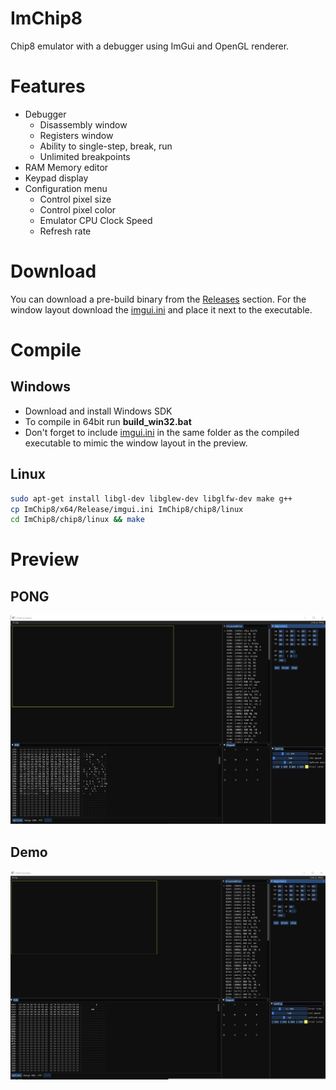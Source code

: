 # ImChip8
 Chip8 emulator with a debugger using ImGui and OpenGL renderer.

# Features
* Debugger
    * Disassembly window
    * Registers window
    * Ability to single-step, break, run
    * Unlimited breakpoints
* RAM Memory editor
* Keypad display
* Configuration menu
    * Control pixel size
    * Control pixel color
    * Emulator CPU Clock Speed
    * Refresh rate

# Download
You can download a pre-build binary from the [Releases](https://github.com/uafio/ImChip8/releases/tag/1) section. For the window layout download the [imgui.ini](https://github.com/uafio/ImChip8/releases/download/1/imgui.ini) and place it next to the executable.

# Compile
## Windows
* Download and install Windows SDK
* To compile in 64bit run **build_win32.bat**
* Don't forget to include [imgui.ini](https://github.com/uafio/ImChip8/releases/download/1/imgui.ini) in the same folder as the compiled executable to mimic the window layout in the preview.

## Linux
```sh
sudo apt-get install libgl-dev libglew-dev libglfw-dev make g++
cp ImChip8/x64/Release/imgui.ini ImChip8/chip8/linux
cd ImChip8/chip8/linux && make
```

# Preview
## PONG
![PONG](sample/ImChip8PreviewPong.gif)

## Demo
![DEMO](sample/ImChip8PreviewDemo.gif)
